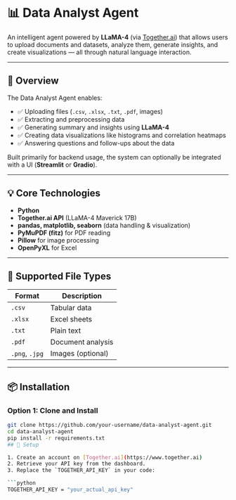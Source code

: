 # 📊 Data Analyst Agent

An intelligent agent powered by **LLaMA-4** (via [Together.ai](https://www.together.ai)) that allows users to upload documents and datasets, analyze them, generate insights, and create visualizations — all through natural language interaction.

---

## 🚀 Overview

The Data Analyst Agent enables:

- ✅ Uploading files (`.csv`, `.xlsx`, `.txt`, `.pdf`, images)
- ✅ Extracting and preprocessing data
- ✅ Generating summary and insights using **LLaMA-4**
- ✅ Creating data visualizations like histograms and correlation heatmaps
- ✅ Answering questions and follow-ups about the data

Built primarily for backend usage, the system can optionally be integrated with a UI (**Streamlit** or **Gradio**).

---

## 💡 Core Technologies

- **Python**
- **Together.ai API** (LLaMA-4 Maverick 17B)
- **pandas, matplotlib, seaborn** (data handling & visualization)
- **PyMuPDF (fitz)** for PDF reading
- **Pillow** for image processing
- **OpenPyXL** for Excel

---

## 📂 Supported File Types

| Format         | Description       |
|----------------|-------------------|
| `.csv`         | Tabular data      |
| `.xlsx`        | Excel sheets      |
| `.txt`         | Plain text        |
| `.pdf`         | Document analysis |
| `.png`, `.jpg` | Images (optional) |

---

## 📦 Installation

### Option 1: Clone and Install

```bash
git clone https://github.com/your-username/data-analyst-agent.git
cd data-analyst-agent
pip install -r requirements.txt
## 🔑 Setup

1. Create an account on [Together.ai](https://www.together.ai)
2. Retrieve your API key from the dashboard.
3. Replace the `TOGETHER_API_KEY` in your code:

```python
TOGETHER_API_KEY = "your_actual_api_key"
